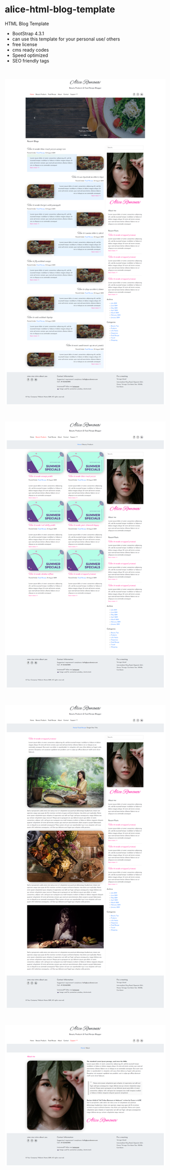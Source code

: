 # alice-html-blog-template
HTML Blog Template
- BootStrap 4.3.1
- can use this template for your personal use/ others
- free license
- cms ready codes
- Speed optimized
- SEO friendly tags

<br/><br/>
![Screenshot](screen-1.png)<br/><br/>
<br/><br/>
![Screenshot](screen-2.png)<br/><br/>
<br/><br/>
![Screenshot](screen-3.png)<br/><br/>
<br/><br/>
![Screenshot](screen-4.png)<br/><br/>
